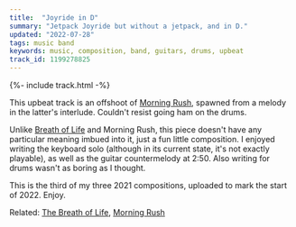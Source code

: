 ```yaml
---
title:  "Joyride in D"
summary: "Jetpack Joyride but without a jetpack, and in D."
updated: "2022-07-28"
tags: music band
keywords: music, composition, band, guitars, drums, upbeat
track_id: 1199278825
---
```


{%- include track.html -%}

This upbeat track is an offshoot of [Morning Rush](/posts/morning-rush/), spawned from a melody in the latter's interlude. Couldn't resist going ham on the drums.

Unlike [Breath of Life](/posts/the-breath-of-life/) and Morning Rush, this piece doesn't have any particular meaning imbued into it, just a fun little composition. I enjoyed writing the keyboard solo (although in its current state, it's not exactly playable), as well as the guitar countermelody at 2:50. Also writing for drums wasn't as boring as I thought.

This is the third of my three 2021 compositions, uploaded to mark the start of 2022. Enjoy.

Related: [The Breath of Life](/posts/the-breath-of-life/), [Morning Rush](/posts/morning-rush/)
